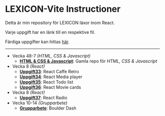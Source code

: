 # LEXICON-Vite Instructioner

Detta är min repository för LEXICON läxor inom React.

Varje uppgift har en länk till en respektive fil.

Färdiga uppgifter kan hittas [här](https://github.com/Ertingel/LEXICON-React).

---

-   Vecka 48-7 _(HTML, CSS & Javascript)_
    -   [**HTML & CSS & Javascript**](https://github.com/Ertingel/LEXICON/): Gamla repo för _HTML, CSS & Javascript_
-   Vecka 8 _(React)_
    -   [**Uppgift33**](https://github.com/Ertingel/LEXICON-React/tree/main/Instruktioner/Uppgift33-react-caffe-retro): React Caffe Retro
    -   [**Uppgift34**](https://github.com/Ertingel/LEXICON-React/tree/main/Instruktioner/Uppgift34-react-media-player): React Media player
    -   [**Uppgift35**](https://github.com/Ertingel/LEXICON-React/tree/main/Instruktioner/Uppgift35-react-todo-list): React Todo list
    -   [**Uppgift36**](https://github.com/Ertingel/LEXICON-React/tree/main/Instruktioner/Uppgift36-react-movie-cards): React Movie cards
-   Vecka 8 _(React)_
    -   [**Uppgift37**](https://github.com/Ertingel/LEXICON-React/tree/main/Instruktioner/Uppgift37-react-radio): React Radio
-   Vecka 10-14 _(Grupparbete)_
    -   [**Grupparbete**](https://github.com/johsve-source/Lexicon-Boulder-Dash): Boulder Dash
